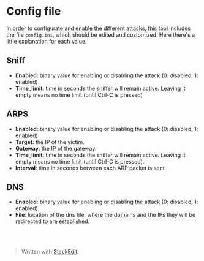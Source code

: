 ﻿# Config file
 In order to configurate and enable the different attacks, this tool includes the file `config.ini`, which should be edited and customized. Here there's a little explanation for each value.
## Sniff
 - **Enabled**: binary value for enabling or disabling the attack (0: disabled, 1: enabled)
 - **Time_limit**: time in seconds the sniffer will remain active. Leaving it empty means no time limit (until Ctrl-C is pressed)

## ARPS
- **Enabled**: binary value for enabling or disabling the attack (0: disabled, 1: enabled)
- **Target**: the IP of the victim.
- **Gateway**: the IP of the gateway. 
- **Time_limit**: time in seconds the sniffer will remain active. Leaving it empty means no time limit (until Ctrl-C is pressed).
- **Interval**: time in seconds between each ARP packet is sent.

## DNS
- **Enabled**: binary value for enabling or disabling the attack (0: disabled, 1: enabled)
- **File**: location of the dns file, where the domains and the IPs they will be redirected to are established.

<br><br>
> Written with [StackEdit](https://stackedit.io/).

